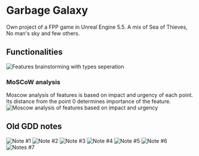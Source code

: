 # Garbage Galaxy
Own project of a FPP game in Unreal Engine 5.5. A mix of Sea of Thieves, No man's sky and few others.

## Functionalities
![Features brainstorming with types seperation](./Docs/Garbage%20galaxy%20-%20Features.png "Features list")

### MoSCoW analysis
Moscow analysis of features is based on impact and urgency of each point. Its distance from the point 0 determines importance of the feature.
![Moscow analysis of features based on impact and urgency](./Docs/Garbage%20galaxy%20-%20MoSCoW.png "MoSCoW analysis")

## Old GDD notes
![Note #1](./Docs/Old_GDD_notes/page1.jpg)
![Note #2](./Docs/Old_GDD_notes/page2.jpg)
![Note #3](./Docs/Old_GDD_notes/page3.jpg)
![Note #4](./Docs/Old_GDD_notes/page4.jpg)
![Note #5](./Docs/Old_GDD_notes/page5.jpg)
![Note #6](./Docs/Old_GDD_notes/page6.jpg)
![Notes #7](./Docs/Old_GDD_notes/page7.jpg)

